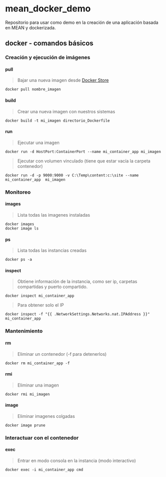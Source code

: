 # mean_docker_demo
Repositorio para usar como demo en la creación de una aplicación basada en MEAN y dockerizada.

## docker - comandos básicos

### Creación y ejecución de imágenes

#### pull
>Bajar una nueva imagen desde [Docker Store](https://store.docker.com/)
``` 
docker pull nombre_imagen 
```
#### build
>Crear una nueva imagen con nuestros sistemas
```
docker build -t mi_imagen directorio_Dockerfile
```
#### run
>Ejecutar una imagen
```
docker run -d HostPort:ContainerPort --name mi_container_app mi_imagen 
```
>Ejecutar con volumen vinculado (tiene que estar vacía la carpeta contenedor)
```
docker run -d -p 9000:9000 -v C:\Temp\content:c:\site --name mi_container_app  mi_imagen
```
### Monitoreo
#### images
>Lista todas las imagenes instaladas
```
docker images 
docker image ls
```
#### ps
>Lista todas las instancias creadas
```
docker ps -a
```
#### inspect
>Obtiene información de la instancia, como ser ip, carpetas compartidas y puerto compartido.
```
docker inspect mi_container_app 
```
>Para obtener solo el IP
```
docker inspect -f "{{ .NetworkSettings.Networks.nat.IPAddress }}" mi_container_app 
```
### Mantenimiento

#### rm
>Eliminar un contenedor (-f para detenerlos)
```
docker rm mi_container_app -f
```
#### rmi
>Eliminar una imagen
```
docker rmi mi_imagen
```
#### image
>Eliminar imagenes colgadas
```
docker image prune
```


### Interactuar con el contenedor

#### exec
>Entrar en modo consola en la instancia (modo interactivo)
```
docker exec -i mi_container_app cmd
```

